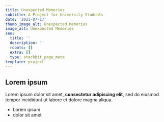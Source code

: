 ```yaml
---
title: Unexpected Memories
subtitle: A Project for University Students
date: '2021-07-17'
thumb_image_alt: Unexpected Memories
image_alt: Unexpected Memories
seo:
  title: ''
  description: ''
  robots: []
  extra: []
  type: stackbit_page_meta
template: project
---
```

## Lorem ipsum

Lorem ipsum dolor sit amet, **consectetur adipiscing elit**, sed do eiusmod tempor incididunt ut labore et dolore magna aliqua.

- Lorem ipsum
- dolor sit amet